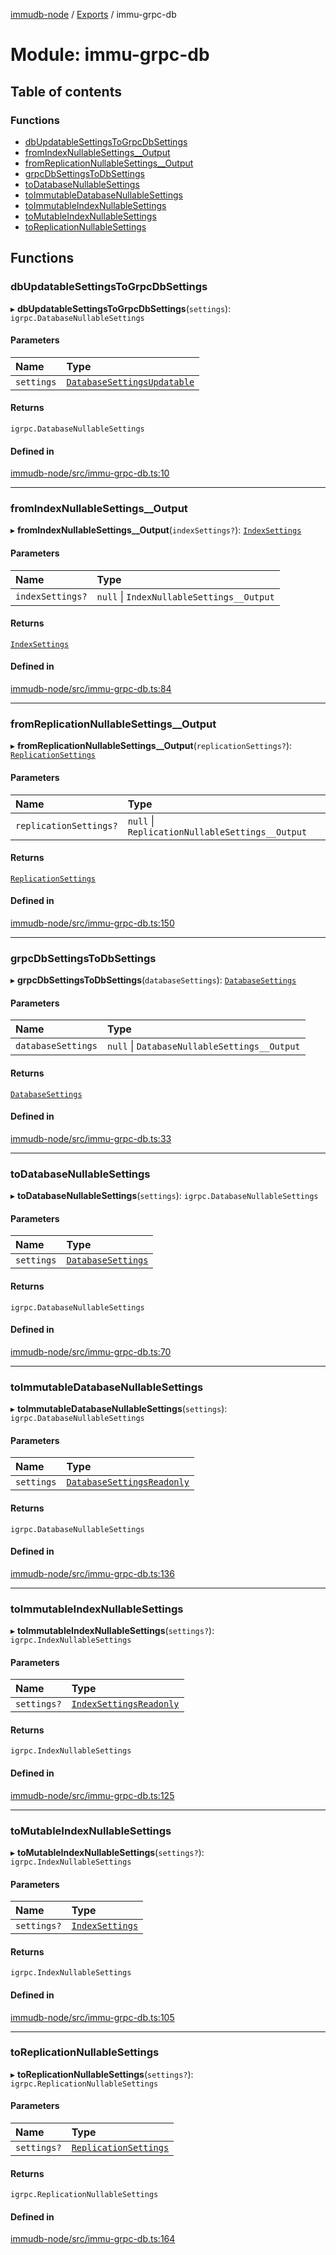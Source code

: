 [immudb-node](../README.md) / [Exports](../modules.md) / immu-grpc-db

# Module: immu-grpc-db

## Table of contents

### Functions

- [dbUpdatableSettingsToGrpcDbSettings](immu_grpc_db.md#dbupdatablesettingstogrpcdbsettings)
- [fromIndexNullableSettings\_\_Output](immu_grpc_db.md#fromindexnullablesettings__output)
- [fromReplicationNullableSettings\_\_Output](immu_grpc_db.md#fromreplicationnullablesettings__output)
- [grpcDbSettingsToDbSettings](immu_grpc_db.md#grpcdbsettingstodbsettings)
- [toDatabaseNullableSettings](immu_grpc_db.md#todatabasenullablesettings)
- [toImmutableDatabaseNullableSettings](immu_grpc_db.md#toimmutabledatabasenullablesettings)
- [toImmutableIndexNullableSettings](immu_grpc_db.md#toimmutableindexnullablesettings)
- [toMutableIndexNullableSettings](immu_grpc_db.md#tomutableindexnullablesettings)
- [toReplicationNullableSettings](immu_grpc_db.md#toreplicationnullablesettings)

## Functions

### dbUpdatableSettingsToGrpcDbSettings

▸ **dbUpdatableSettingsToGrpcDbSettings**(`settings`): `igrpc.DatabaseNullableSettings`

#### Parameters

| Name | Type |
| :------ | :------ |
| `settings` | [`DatabaseSettingsUpdatable`](types_Db.md#databasesettingsupdatable) |

#### Returns

`igrpc.DatabaseNullableSettings`

#### Defined in

[immudb-node/src/immu-grpc-db.ts:10](https://github.com/user3232/node-immu-db/blob/30c0d74/immudb-node/src/immu-grpc-db.ts#L10)

___

### fromIndexNullableSettings\_\_Output

▸ **fromIndexNullableSettings__Output**(`indexSettings?`): [`IndexSettings`](types_Db.md#indexsettings)

#### Parameters

| Name | Type |
| :------ | :------ |
| `indexSettings?` | ``null`` \| `IndexNullableSettings__Output` |

#### Returns

[`IndexSettings`](types_Db.md#indexsettings)

#### Defined in

[immudb-node/src/immu-grpc-db.ts:84](https://github.com/user3232/node-immu-db/blob/30c0d74/immudb-node/src/immu-grpc-db.ts#L84)

___

### fromReplicationNullableSettings\_\_Output

▸ **fromReplicationNullableSettings__Output**(`replicationSettings?`): [`ReplicationSettings`](types_Db.md#replicationsettings)

#### Parameters

| Name | Type |
| :------ | :------ |
| `replicationSettings?` | ``null`` \| `ReplicationNullableSettings__Output` |

#### Returns

[`ReplicationSettings`](types_Db.md#replicationsettings)

#### Defined in

[immudb-node/src/immu-grpc-db.ts:150](https://github.com/user3232/node-immu-db/blob/30c0d74/immudb-node/src/immu-grpc-db.ts#L150)

___

### grpcDbSettingsToDbSettings

▸ **grpcDbSettingsToDbSettings**(`databaseSettings`): [`DatabaseSettings`](types_Db.md#databasesettings)

#### Parameters

| Name | Type |
| :------ | :------ |
| `databaseSettings` | ``null`` \| `DatabaseNullableSettings__Output` |

#### Returns

[`DatabaseSettings`](types_Db.md#databasesettings)

#### Defined in

[immudb-node/src/immu-grpc-db.ts:33](https://github.com/user3232/node-immu-db/blob/30c0d74/immudb-node/src/immu-grpc-db.ts#L33)

___

### toDatabaseNullableSettings

▸ **toDatabaseNullableSettings**(`settings`): `igrpc.DatabaseNullableSettings`

#### Parameters

| Name | Type |
| :------ | :------ |
| `settings` | [`DatabaseSettings`](types_Db.md#databasesettings) |

#### Returns

`igrpc.DatabaseNullableSettings`

#### Defined in

[immudb-node/src/immu-grpc-db.ts:70](https://github.com/user3232/node-immu-db/blob/30c0d74/immudb-node/src/immu-grpc-db.ts#L70)

___

### toImmutableDatabaseNullableSettings

▸ **toImmutableDatabaseNullableSettings**(`settings`): `igrpc.DatabaseNullableSettings`

#### Parameters

| Name | Type |
| :------ | :------ |
| `settings` | [`DatabaseSettingsReadonly`](types_Db.md#databasesettingsreadonly) |

#### Returns

`igrpc.DatabaseNullableSettings`

#### Defined in

[immudb-node/src/immu-grpc-db.ts:136](https://github.com/user3232/node-immu-db/blob/30c0d74/immudb-node/src/immu-grpc-db.ts#L136)

___

### toImmutableIndexNullableSettings

▸ **toImmutableIndexNullableSettings**(`settings?`): `igrpc.IndexNullableSettings`

#### Parameters

| Name | Type |
| :------ | :------ |
| `settings?` | [`IndexSettingsReadonly`](types_Db.md#indexsettingsreadonly) |

#### Returns

`igrpc.IndexNullableSettings`

#### Defined in

[immudb-node/src/immu-grpc-db.ts:125](https://github.com/user3232/node-immu-db/blob/30c0d74/immudb-node/src/immu-grpc-db.ts#L125)

___

### toMutableIndexNullableSettings

▸ **toMutableIndexNullableSettings**(`settings?`): `igrpc.IndexNullableSettings`

#### Parameters

| Name | Type |
| :------ | :------ |
| `settings?` | [`IndexSettings`](types_Db.md#indexsettings) |

#### Returns

`igrpc.IndexNullableSettings`

#### Defined in

[immudb-node/src/immu-grpc-db.ts:105](https://github.com/user3232/node-immu-db/blob/30c0d74/immudb-node/src/immu-grpc-db.ts#L105)

___

### toReplicationNullableSettings

▸ **toReplicationNullableSettings**(`settings?`): `igrpc.ReplicationNullableSettings`

#### Parameters

| Name | Type |
| :------ | :------ |
| `settings?` | [`ReplicationSettings`](types_Db.md#replicationsettings) |

#### Returns

`igrpc.ReplicationNullableSettings`

#### Defined in

[immudb-node/src/immu-grpc-db.ts:164](https://github.com/user3232/node-immu-db/blob/30c0d74/immudb-node/src/immu-grpc-db.ts#L164)
